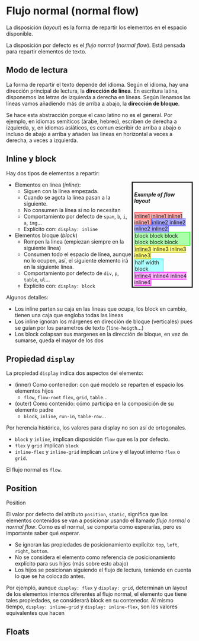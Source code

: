 # Flujo normal (normal flow)

La disposición (_layout_) es la forma de repartir los elementos en el espacio disponible.

La disposición por defecto es el _flujo normal_ (_normal flow_).
Está pensada para repartir elementos de texto.

## Modo de lectura

La forma de repartir el texto depende del idioma.
Según el idioma, hay una dirección principal de lectura, la **dirección de línea**.
En escritura latina, disponemos las letras de izquierda a derecha en líneas.
Según llenamos las líneas vamos añadiendo más de arriba a abajo,
la **dirección de bloque**.

Se hace esta abstracción porque el caso latino no es el general.
Por ejemplo, en idiomas semíticos (árabe, hebreo),
escriben de derecha a izquierda, y, en idiomas asiáticos,
es comun escribir de arriba a abajo o incluso de abajo a arriba
y añaden las lineas en horizontal a veces a derecha, a veces a izquierda.

## Inline y block

Hay dos tipos de elementos a repartir:

<div style="border: solid; float: right; width: 30%; padding: 3pt">
<h5>Example of flow layout</h5>
<span style="background: #faa; border: solid 2pt #f66">
inline1 inline1 inline1 inline1 
</span>
<span style="background: #aaf; border: solid 2pt #66f">
inline2 inline2 inline2 inline2
</span>
<div style="background: #afa; border: solid 2pt #4f4">
block block block
block block block
</div>
<span style="background: #ff7; border: solid 2pt #cc4">
inline3 inline3 inline3 inline3
</span>
<div style="background: #aff; border: solid 2pt #3ff; width: 50%">
half width block
</div>
<span style="background: #faf; border: solid 2pt #f4f">
inline4 inline4 inline4 inline4
</span>
</div>

- Elementos en linea (_inline_):
	- Siguen con la línea empezada.
	- Cuando se agota la línea pasan a la siguiente.
	- No consumen la línea si no lo necesitan
	- Comportamiento por defecto de `span`, `b`, `i`, `a`, `img`...
	- Explícito con: `display: inline`
- Elementos bloque (_block_)
	- Rompen la linea (empiezan siempre en la siguiente línea)
	- Consumen todo el espacio de línea, aunque no lo ocupen, 
	  así, el siguiente elemento irá en la siguiente línea.
	- Comportamiento por defecto de `div`, `p`, `table`, `ul`...
	- Explícito con: `display: block`

Algunos detalles:

- Los inline parten su caja en las líneas que ocupa, los block en cambio, tienen una caja que engloba todas las líneas
- Los inline ignoran los márgenes en dirección de bloque (verticales) pues se guían por los parametros de texto (`line-heigth`...) 
- Los block colapsan sus margenes en la dirección de bloque, en vez de sumarse, queda el mayor de los dos

## Propiedad `display`

La propiedad `display` indica dos aspectos del elemento:

- (inner) Como contenedor: con qué modelo se reparten el espacio los elementos hijos
	- `flow`, `flow-root` `flex`, `grid`, `table`...
- (outer) Como contenido: cómo participa en la composición de su elemento padre
	- `block`, `inline`, `run-in`, `table-row`...

Por herencia histórica, los valores para display no son así de ortogonales.

- `block` y `inline`, implican disposición `flow` que es la por defecto.
- `flex` y `grid` implican `block`
- `inline-flex` y `inline-grid` implican `inline` y el layout interno `flex` o `grid`.

El flujo normal es `flow`.


## Position

Position 


El valor por defecto del atributo `position`, `static`,
significa que los elementos contenidos se van a posicionar usando el llamado _flujo normal_ o _normal flow_.
Como es el normal, se comporta como esperarías, pero es importante saber qué esperar.

- Se ignoran las propiedades de posicionamiento explícito: `top`, `left`, `right`, `bottom`.
- No se considera el elemento como referencia de posicionamiento explícito para sus hijos (más sobre esto abajo)
- Los hijos se posicionan siguiendo el flujo de lectura,
  teniendo en cuenta lo que se ha colocado antes.


Por ejemplo, aunque `display: flex` y `display: grid`,
determinan un layout de los elementos internos diferentes al flujo normal,
el elemento que tiene tales propiedades, se considerarà block en su contenedor.
Al mismo tiempo, `display: inline-grid` y `display: inline-flex`,
son los valores equivalentes que hacen

## Floats



